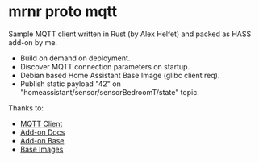 # mrnr proto mqtt

Sample MQTT client written in Rust (by Alex Helfet) and packed as HASS add-on by me.
- Build on demand on deployment.
- Discover MQTT connection parameters on startup.
- Debian based Home Assistant Base Image (glibc client req).
- Publish static payload "42" on "homeassistant/sensor/sensorBedroomT/state" topic.

Thanks to:
- [MQTT Client](https://github.com/fluffysquirrels/mqtt-async-client-rs) 
- [Add-on Docs](https://developers.home-assistant.io/docs/add-ons)
- [Add-on Base](https://github.com/hassio-addons/addon-base)
- [Base Images](https://github.com/home-assistant/docker-base)
